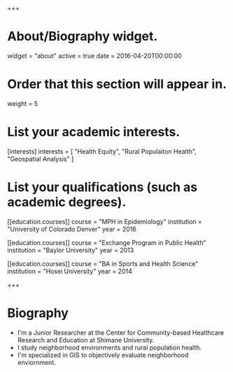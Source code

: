 +++
# About/Biography widget.
widget = "about"
active = true
date = 2016-04-20T00:00:00

# Order that this section will appear in.
weight = 5

# List your academic interests.
[interests]
  interests = [
    "Health Equity",
    "Rural Populaiton Health",
    "Geospatial Analysis"
  ]

# List your qualifications (such as academic degrees).
[[education.courses]]
  course = "MPH in Epidemiology"
  institution = "University of Colorado Denver"
  year = 2016

[[education.courses]]
  course = "Exchange Program in Public Health"
  institution = "Baylor University"
  year = 2013

[[education.courses]]
  course = "BA in Sports and Health Science"
  institution = "Hosei University"
  year = 2014
 
+++

# Biography
- I'm a Junior Researcher at the Center for Community-based Healthcare Research and Education at Shimane University.
- I study neighborhood environments and rural population health.
- I'm specialized in GIS to objectively evaluate neighborhood enviornment. 

